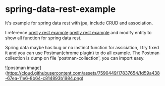 # spring-data-rest-example
It's example for spring data rest with jpa, include CRUD and association.

I reference [oreilly rest example] [oreilly rest example] and modify entity to show all function for spring data rest.

Spring data maybe has bug or no instinct function for assiciation, I try fixed it and you can use Postman(chrome plugin) to
do all example. The Postman collection is dump on file 'postman-collection', you can import easy.

![postman image] (https://cloud.githubusercontent.com/assets/7590449/17837654/fd59a438-67ea-11e6-8b64-c814893b1984.png)



[oreilly rest example]: https://github.com/spring-projects/spring-data-book
